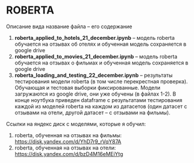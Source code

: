 # ROBERTA

Описание вида название файла – его содержание

1) **roberta_applied_to_hotels_21_december.ipynb**
– модель roberta обучается на отзывах об отелях и
обученная модель сохраняется в google drive
2) **roberta_applied_to_movies_21_december.ipynb**
– модель roberta обучается на отзывах о фильмах и 
обученная модель сохраняется в google drive
3) **roberta_loading_and_testing_22_december.ipynb**
– результаты тестирования модели roberta
(в том числе перекрестная проверка). Обучающая и тестовая
выборки фиксированные.
Модели загружаются из google drive, они уже обучены
(в файлах 1-2).
В конце ноутбука приведен dataframe
с результатами тестирования каждой из моделей roberta 
на каждом из датасетов (один датасет с отзывами на отели, 
другой датасет – с отзывами на фильмы).

   
Ссылки на яндекс диск с моделями, которые я обучил:
1) roberta, обученная на отзывах на фильмы:
https://disk.yandex.com/d/YhD7r9_rVqY87A
2) roberta, обученная на отзывах на отели:
https://disk.yandex.com/d/bzD4M16eMEiYtg



